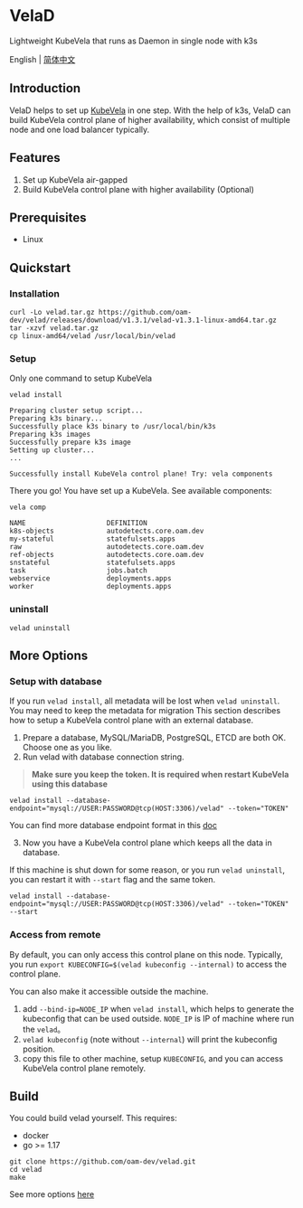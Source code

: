 # VelaD

Lightweight KubeVela that runs as Daemon in single node with k3s

English | [简体中文](docs/readme-zh.md)

## Introduction

VelaD helps to set up [KubeVela](https://github.com/oam-dev/kubevela) in one step. With the help of k3s, VelaD
can build KubeVela control plane of higher availability, which consist of multiple node and one load balancer typically.

## Features

1. Set up KubeVela air-gapped
2. Build KubeVela control plane with higher availability (Optional)

## Prerequisites

- Linux

## Quickstart

### Installation

```shell
curl -Lo velad.tar.gz https://github.com/oam-dev/velad/releases/download/v1.3.1/velad-v1.3.1-linux-amd64.tar.gz
tar -xzvf velad.tar.gz
cp linux-amd64/velad /usr/local/bin/velad
```

### Setup

Only one command to setup KubeVela

```shell
velad install
```
```shell
Preparing cluster setup script...
Preparing k3s binary...
Successfully place k3s binary to /usr/local/bin/k3s
Preparing k3s images
Successfully prepare k3s image
Setting up cluster...
...

Successfully install KubeVela control plane! Try: vela components
```
There you go! You have set up a KubeVela. See available components:

```shell
vela comp
```
```shell
NAME                    DEFINITION
k8s-objects             autodetects.core.oam.dev
my-stateful             statefulsets.apps
raw                     autodetects.core.oam.dev
ref-objects             autodetects.core.oam.dev
snstateful              statefulsets.apps
task                    jobs.batch
webservice              deployments.apps
worker                  deployments.apps
```

### uninstall

```shell
velad uninstall
```

## More Options

### Setup with database

If you run `velad install`, all metadata will be lost when `velad uninstall`. You may need to keep the metadata for migration
This section describes how to setup a KubeVela control plane with an external database.

1. Prepare a database, MySQL/MariaDB, PostgreSQL, ETCD are both OK. Choose one as you like.
2. Run velad with database connection string.

> **Make sure you keep the token. It is required when restart KubeVela using this database**
```shell
velad install --database-endpoint="mysql://USER:PASSWORD@tcp(HOST:3306)/velad" --token="TOKEN"
```

You can find more database endpoint format in this [doc](docs/db-connect-format.md)

3. Now you have a KubeVela control plane which keeps all the data in database. 
 
If this machine is shut down for some reason, or you run `velad uninstall`, you can restart it with `--start` flag and the same token.

```shell
velad install --database-endpoint="mysql://USER:PASSWORD@tcp(HOST:3306)/velad" --token="TOKEN" --start
```

### Access from remote

By default, you can only access this control plane on this node. Typically, you run `export KUBECONFIG=$(velad kubeconfig --internal)`
to access the control plane.

You can also make it accessible outside the machine.
1. add `--bind-ip=NODE_IP` when `velad install`, which helps to generate the kubeconfig that can be used outside. `NODE_IP`
is IP of machine where run the `velad`。
2. `velad kubeconfig` (note without `--internal`) will print the kubeconfig position.
3. copy this file to other machine, setup `KUBECONFIG`, and you can access KubeVela control plane remotely.


## Build

You could build velad yourself. This requires:

- docker
- go >= 1.17

```shell
git clone https://github.com/oam-dev/velad.git
cd velad
make
```

See more options [here](docs/build-from-local.md)
